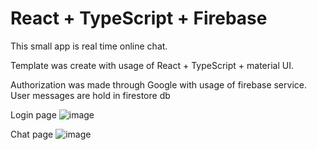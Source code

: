 # React + TypeScript + Firebase

This small app is real time online chat.

Template was create with usage of React + TypeScript + material UI.

Authorization was made through Google with usage of firebase service. User messages are hold in firestore db

Login page
![image](https://github.com/Natalie-Bratchykova/firebase_chat/assets/122181600/b43b9420-228c-4a1e-a3a1-89653077a620)


Chat page
![image](https://github.com/Natalie-Bratchykova/firebase_chat/assets/122181600/bc22e66f-7d81-42d9-b33a-f623cbb0de42)



